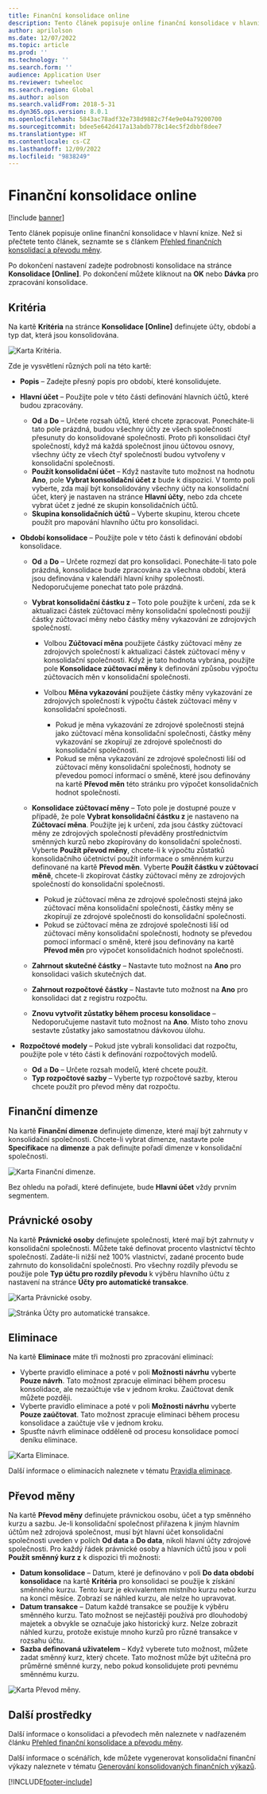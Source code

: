 ```yaml
---
title: Finanční konsolidace online
description: Tento článek popisuje online finanční konsolidace v hlavní knize.
author: aprilolson
ms.date: 12/07/2022
ms.topic: article
ms.prod: ''
ms.technology: ''
ms.search.form: ''
audience: Application User
ms.reviewer: twheeloc
ms.search.region: Global
ms.author: aolson
ms.search.validFrom: 2018-5-31
ms.dyn365.ops.version: 8.0.1
ms.openlocfilehash: 5843ac78adf32e738d9882c7f4e9e04a79200700
ms.sourcegitcommit: bdee5e642d417a13abdb778c14ec5f2dbbf8dee7
ms.translationtype: HT
ms.contentlocale: cs-CZ
ms.lasthandoff: 12/09/2022
ms.locfileid: "9838249"
---
```

# <a name="online-financial-consolidations"></a>Finanční konsolidace online

[!include [banner](../includes/banner.md)]

Tento článek popisuje online finanční konsolidace v hlavní knize. Než si přečtete tento článek, seznamte se s článkem [Přehled finančních konsolidací a převodu měny](financial-consolidations-currency-translation.md).

Po dokončení nastavení zadejte podrobnosti konsolidace na stránce **Konsolidace [Online]**. Po dokončení můžete kliknout na **OK** nebo **Dávka** pro zpracování konsolidace.

## <a name="criteria"></a>Kritéria
Na kartě **Kritéria** na stránce **Konsolidace [Online]** definujete účty, období a typ dat, která jsou konsolidována.

![Karta Kritéria.](./media/criteria-consolidate-online.png "Karta Kritéria")

Zde je vysvětlení různých polí na této kartě:

- **Popis** – Zadejte přesný popis pro období, které konsolidujete.
- **Hlavní účet** – Použijte pole v této části definování hlavních účtů, které budou zpracovány.

    - **Od** a **Do** – Určete rozsah účtů, které chcete zpracovat. Ponecháte-li tato pole prázdná, budou všechny účty ze všech společností přesunuty do konsolidované společnosti. Proto při konsolidaci čtyř společností, když má každá společnost jinou účtovou osnovy, všechny účty ze všech čtyř společností budou vytvořeny v konsolidační společnosti.
    - **Použít konsolidační účet** – Když nastavíte tuto možnost na hodnotu **Ano**, pole **Vybrat konsolidační účet z** bude k dispozici. V tomto poli vyberte, zda mají být konsolidovány všechny účty na konsolidační účet, který je nastaven na stránce **Hlavní účty**, nebo zda chcete vybrat účet z jedné ze skupin konsolidačních účtů.
    - **Skupina konsolidačních účtů** – Vyberte skupinu, kterou chcete použít pro mapování hlavního účtu pro konsolidaci.

- **Období konsolidace** – Použijte pole v této části k definování období konsolidace.

    - **Od** a **Do** – Určete rozmezí dat pro konsolidaci. Ponecháte-li tato pole prázdná, konsolidace bude zpracována za všechna období, která jsou definována v kalendáři hlavní knihy společnosti. Nedoporučujeme ponechat tato pole prázdná.
    - **Vybrat konsolidační částku z** – Toto pole použijte k určení, zda se k aktualizaci částek zúčtovací měny konsolidační společnosti použijí částky zúčtovací měny nebo částky měny vykazování ze zdrojových společností.

        - Volbou **Zúčtovací měna** použijete částky zúčtovací měny ze zdrojových společností k aktualizaci částek zúčtovací měny v konsolidační společnosti. Když je tato hodnota vybrána, použijte pole **Konsolidace zúčtovací měny** k definování způsobu výpočtu zúčtovacích měn v konsolidační společnosti.
        - Volbou **Měna vykazování** použijete částky měny vykazování ze zdrojových společností k výpočtu částek zúčtovací měny v konsolidační společnosti.

            - Pokud je měna vykazování ze zdrojové společnosti stejná jako zúčtovací měna konsolidační společnosti, částky měny vykazování se zkopírují ze zdrojové společnosti do konsolidační společnosti.
            - Pokud se měna vykazování ze zdrojové společnosti liší od zúčtovací měny konsolidační společnosti, hodnoty se převedou pomocí informací o směně, které jsou definovány na kartě **Převod měn** této stránku pro výpočet konsolidačních hodnot společnosti.

    - **Konsolidace zúčtovací měny** – Toto pole je dostupné pouze v případě, že pole **Vybrat konsolidační částku z** je nastaveno na **Zúčtovací měna**. Použijte jej k určení, zda jsou částky zúčtovací měny ze zdrojových společností převáděny prostřednictvím směnných kurzů nebo zkopírovány do konsolidační společnosti. Vyberte **Použít převod měny**, chcete-li k výpočtu zůstatků konsolidačního účetnictví použít informace o směnném kurzu definované na kartě **Převod měn**. Vyberte **Použít částku v zúčtovací měně**, chcete-li zkopírovat částky zúčtovací měny ze zdrojových společností do konsolidační společnosti.

        - Pokud je zúčtovací měna ze zdrojové společnosti stejná jako zúčtovací měna konsolidační společnosti, částky měny se zkopírují ze zdrojové společnosti do konsolidační společnosti.
        - Pokud se zúčtovací měna ze zdrojové společnosti liší od zúčtovací měny konsolidační společnosti, hodnoty se převedou pomocí informací o směně, které jsou definovány na kartě **Převod měn** pro výpočet konsolidačních hodnot společnosti.

    - **Zahrnout skutečné částky** – Nastavte tuto možnost na **Ano** pro konsolidaci vašich skutečných dat.
    - **Zahrnout rozpočtové částky** – Nastavte tuto možnost na **Ano** pro konsolidaci dat z registru rozpočtu.
    - **Znovu vytvořit zůstatky během procesu konsolidace** – Nedoporučujeme nastavit tuto možnost na **Ano**. Místo toho znovu sestavte zůstatky jako samostatnou dávkovou úlohu.

- **Rozpočtové modely** – Pokud jste vybrali konsolidaci dat rozpočtu, použijte pole v této části k definování rozpočtových modelů.

    - **Od** a **Do** – Určete rozsah modelů, které chcete použít.
    - **Typ rozpočtové sazby** – Vyberte typ rozpočtové sazby, kterou chcete použít pro převod měny dat rozpočtu.

## <a name="financial-dimensions"></a>Finanční dimenze
Na kartě **Finanční dimenze** definujete dimenze, které mají být zahrnuty v konsolidační společnosti. Chcete-li vybrat dimenze, nastavte pole **Specifikace** na **dimenze** a pak definujte pořadí dimenze v konsolidační společnosti.

![Karta Finanční dimenze.](./media/financial-dimensions-cons.png "Karta Finanční dimenze")

Bez ohledu na pořadí, které definujete, bude **Hlavní účet** vždy prvním segmentem.

## <a name="legal-entities"></a>Právnické osoby
Na kartě **Právnické osoby** definujete společnosti, které mají být zahrnuty v konsolidační společnosti. Můžete také definovat procento vlastnictví těchto společností. Zadáte-li nižší než 100% vlastnictví, zadané procento bude zahrnuto do konsolidační společnosti. Pro všechny rozdíly převodu se použije pole **Typ účtu pro rozdíly převodu** k výběru hlavního účtu z nastavení na stránce **Účty pro automatické transakce**.

![Karta Právnické osoby.](./media/legal-entities-cons.png "Karta Právnické osoby")

![Stránka Účty pro automatické transakce.](./media/accounts-for-automatic-cons.png "Stránka Účty pro automatické transakce")

## <a name="elimination"></a>Eliminace
Na kartě **Eliminace** máte tři možnosti pro zpracování eliminací:

- Vyberte pravidlo eliminace a poté v poli **Možnosti návrhu** vyberte **Pouze návrh**. Tato možnost zpracuje eliminaci během procesu konsolidace, ale nezaúčtuje vše v jednom kroku. Zaúčtovat deník můžete později.
- Vyberte pravidlo eliminace a poté v poli **Možnosti návrhu** vyberte **Pouze zaúčtovat**. Tato možnost zpracuje eliminaci během procesu konsolidace a zaúčtuje vše v jednom kroku.
- Spusťte návrh eliminace odděleně od procesu konsolidace pomocí deníku eliminace.

![Karta Eliminace.](./media/elimination-cons-onl.png "Karta Eliminace")

Další informace o eliminacích naleznete v tématu [Pravidla eliminace](./elimination-rules.md).

## <a name="currency-translation"></a>Převod měny
Na kartě **Převod měny** definujete právnickou osobu, účet a typ směnného kurzu a sazbu. Je-li konsolidační společnost přiřazena k jiným hlavním účtům než zdrojová společnost, musí být hlavní účet konsolidační společnosti uveden v polích **Od data** a **Do data**, nikoli hlavní účty zdrojové společnosti. Pro každý řádek právnické osoby a hlavních účtů jsou v poli **Použít směnný kurz z** k dispozici tři možnosti:

- **Datum konsolidace** – Datum, které je definováno v poli **Do data období konsolidace** na kartě **Kritéria** pro konsolidaci se použije k získání směnného kurzu. Tento kurz je ekvivalentem místního kurzu nebo kurzu na konci měsíce. Zobrazí se náhled kurzu, ale nelze ho upravovat.
- **Datum transakce** – Datum každé transakce se použije k výběru směnného kurzu. Tato možnost se nejčastěji používá pro dlouhodobý majetek a obvykle se označuje jako historický kurz. Nelze zobrazit náhled kurzu, protože existuje mnoho kurzů pro různé transakce v rozsahu účtu.
- **Sazba definovaná uživatelem** – Když vyberete tuto možnost, můžete zadat směnný kurz, který chcete. Tato možnost může být užitečná pro průměrné směnné kurzy, nebo pokud konsolidujete proti pevnému směnnému kurzu.

![Karta Převod měny.](./media/currency-translation-cons-online.png "Karta Převod měny")

## <a name="additional-resources"></a>Další prostředky

Další informace o konsolidaci a převodech měn naleznete v nadřazeném článku [Přehled finanční konsolidace a převodu měny](./financial-consolidations-currency-translation.md).

Další informace o scénářích, kde můžete vygenerovat konsolidační finanční výkazy naleznete v tématu [Generování konsolidovaných finančních výkazů](./generating-consolidated-financial-statements.md).


[!INCLUDE[footer-include](../../includes/footer-banner.md)]
